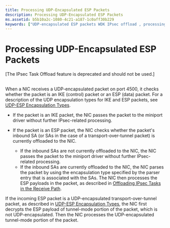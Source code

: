 ```yaml
---
title: Processing UDP-Encapsulated ESP Packets
description: Processing UDP-Encapsulated ESP Packets
ms.assetid: b5b10a2c-1080-4c21-a187-1c0aff30b229
keywords: ["UDP-encapsulated ESP packets WDK IPsec offload , processing"]
---
```


# Processing UDP-Encapsulated ESP Packets

\[The IPsec Task Offload feature is deprecated and should not be used.\]

## <a href="" id="ddk-processing-udp-encapsulated-esp-packets-ng"></a>


When a NIC receives a UDP-encapsulated packet on port 4500, it checks whether the packet is an IKE (control) packet or an ESP (data) packet. For a description of the UDP encapsulation types for IKE and ESP packets, see [UDP-ESP Encapsulation Types](udp-esp-encapsulation-types.md).

-   If the packet is an IKE packet, the NIC passes the packet to the miniport driver without further IPsec-related processing.

-   If the packet is an ESP packet, the NIC checks whether the packet's inbound SA (or SAs in the case of a transport-over-tunnel packet) is currently offloaded to the NIC.
    -   If the inbound SAs are not currently offloaded to the NIC, the NIC passes the packet to the miniport driver without further IPsec-related processing.
    -   If the inbound SAs are currently offloaded to the NIC, the NIC parses the packet by using the encapsulation type specified by the parser entry that is associated with the SAs. The NIC then processes the ESP payloads in the packet, as described in [Offloading IPsec Tasks in the Receive Path](offloading-ipsec-tasks-in-the-receive-path.md).

If the incoming ESP packet is a UDP-encapsulated transport-over-tunnel packet, as described in [UDP-ESP Encapsulation Types](udp-esp-encapsulation-types.md), the NIC first decrypts the ESP payload of tunnel-mode portion of the packet, which is not UDP-encapsulated. Then the NIC processes the UDP-encapsulated tunnel-mode portion of the packet.

 

 





